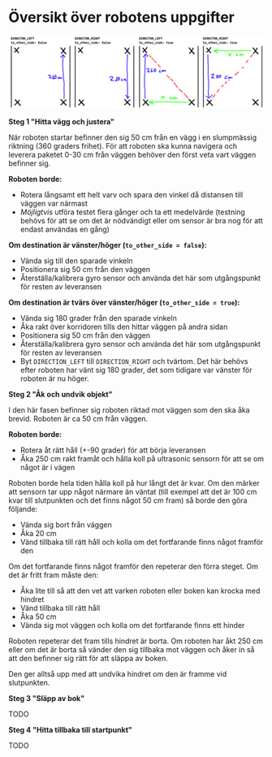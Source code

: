# Översikt över robotens uppgifter

![](move.png)

**Steg 1 "Hitta vägg och justera"**

När roboten startar befinner den sig 50 cm från en vägg i en slumpmässig riktning (360 graders frihet). För att roboten ska kunna navigera och leverera paketet 0-30 cm från väggen behöver den först veta vart väggen befinner sig.

**Roboten borde:**
* Rotera långsamt ett helt varv och spara den vinkel då distansen till väggen var närmast
* *Möjligtvis* utföra testet flera gånger och ta ett medelvärde (testning behövs för att se om det är nödvändigt eller om sensor är bra nog för att endast användas en gång)

**Om destination är vänster/höger (`to_other_side = false`):**
* Vända sig till den sparade vinkeln
* Positionera sig 50 cm från den väggen
* Återställa/kalibrera gyro sensor och använda det här som utgångspunkt för resten av leveransen

**Om destination är tvärs över vänster/höger (`to_other_side = true`):**
* Vända sig 180 grader från den sparade vinkeln
* Åka rakt över korridoren tills den hittar väggen på andra sidan
* Positionera sig 50 cm från den väggen
* Återställa/kalibrera gyro sensor och använda det här som utgångspunkt för resten av leveransen
* Byt `DIRECTION_LEFT` till `DIRECTION_RIGHT` och tvärtom. Det här behövs efter roboten har vänt sig 180 grader, det som tidigare var vänster för roboten är nu höger.

**Steg 2 "Åk och undvik objekt"**

I den här fasen befinner sig roboten riktad mot väggen som den ska åka brevid. Roboten är ca 50 cm från väggen.

**Roboten borde:**
* Rotera åt rätt håll (+-90 grader) för att börja leveransen
* Åka 250 cm rakt framåt och hålla koll på ultrasonic sensorn för att se om något är i vägen

Roboten borde hela tiden hålla koll på hur långt det är kvar. Om den märker att sensorn tar upp något närmare än väntat (till exempel att det är 100 cm kvar till slutpunkten och det finns något 50 cm fram) så borde den göra följande:
* Vända sig bort från väggen
* Åka 20 cm
* Vänd tillbaka till rätt håll och kolla om det fortfarande finns något framför den

Om det fortfarande finns något framför den repeterar den förra steget. Om det är fritt fram måste den:
* Åka lite till så att den vet att varken roboten eller boken kan krocka med hindret
* Vänd tillbaka till rätt håll
* Åka 50 cm
* Vända sig mot väggen och kolla om det fortfarande finns ett hinder

Roboten repeterar det fram tills hindret är borta. Om roboten har åkt 250 cm eller om det är borta så vänder den sig tillbaka mot väggen och åker in så att den befinner sig rätt för att släppa av boken.

Den ger alltså upp med att undvika hindret om den är framme vid slutpunkten.

**Steg 3 "Släpp av bok"**

TODO

**Steg 4 "Hitta tillbaka till startpunkt"**

TODO